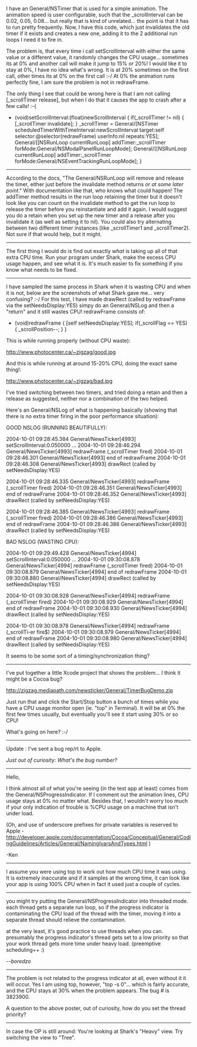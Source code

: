 

I have an General/NSTimer that is used for a simple animation. The animation speed is user configurable, such that the _scrollInterval can be 0.02, 0.05, 0.08... but really that is kind of unrelated... the point is that it has to run pretty frequently.
Now, I have this code, which just invalidates the old timer if it exists and creates a new one, adding it to the 2 additional run loops I need it to fire in.

The problem is, that every time i call setScrollInterval with either the same value or a different value, it randomly changes the CPU usage... sometimes its at 0% and another call will make it jump to 15% or 20%! I would like it to stay at 0%, I have no idea what's wrong. It is at 20% sometimes on the first call, other times its at 0% on the first call :-/ At 0% the animation runs perfectly fine, I am sure the problem is not in redrawFrame.

The only thing I see that could be wrong here is that I am not calling [_scrollTimer release], but when I do that it causes the app to crash after a few calls! :-(

    
- (void)setScrollInterval:(float)newScrollInterval {
	if(_scrollTimer != nil) {
		[_scrollTimer invalidate];
	}
	_scrollTimer = General/[NSTimer scheduledTimerWithTimeInterval:newScrollInterval 
                         target:self selector:@selector(redrawFrame) 
                         userInfo:nil repeats:YES];	
	General/[[NSRunLoop currentRunLoop] addTimer:_scrollTimer 
                         forMode:General/NSModalPanelRunLoopMode];
	General/[[NSRunLoop currentRunLoop] addTimer:_scrollTimer 
                         forMode:General/NSEventTrackingRunLoopMode];
}


----

According to the docs, "The General/NSRunLoop will remove and release the timer, either just before the invalidate method returns *or at some later point*." With documentation like that, who knows what could happen! The addTimer method results in the run loop retaining the timer but it doesn't look like you can count on the invalidate method to get the run loop to release the timer before you reinstantiate and add it again. I would suggest you do a retain when you set up the new timer and a release after you invalidate it (as well as setting it to nil). You could also try alternating between two different timer instances (like _scrollTimer1 and _scrollTimer2). Not sure if that would help, but it might.

----

The first thing I would do is find out exactly *what* is taking up all of that extra CPU time. Run your program under Shark, make the excess CPU usage happen, and see what it is. It's much easier to fix something if you know what needs to be fixed.

----

I have sampled the same process in Shark when it is wasting CPU and when it is not, below are the screenshots of what Shark gave me... very confusing? :-/ For this test, I have made drawRect (called by redrawFrame via the setNeedsDisplay:YES) simpy do an General/NSLog and then a "return" and it still wastes CPU! redrawFrame consists of:

    
- (void)redrawFrame  {
	[self setNeedsDisplay:YES];
	if(_scrollFlag == YES) {
		_scrollPosition--;
	}
}	


This is while running properly (without CPU waste):

http://www.photocenter.ca/~zigzag/good.jpg

And this is while running at around 15-20% CPU, doing the exact same thing!:

http://www.photocenter.ca/~zigzag/bad.jpg

I've tried switching between two timers, and tried doing a retain and then a release as suggested, neither nor a combination of the two helped.

Here's an General/NSLog of what is happening basically (showing that there is no extra timer firing in the poor performance situation):

    
GOOD NSLOG (RUNNING BEAUTIFULLY):

2004-10-01 09:28:45.384 General/NewsTicker[4993] setScrollInterval:0.050000
...
2004-10-01 09:28:46.294 General/NewsTicker[4993] redrawFrame (_scrollTimer fired)
2004-10-01 09:28:46.301 General/NewsTicker[4993] end of redrawFrame
2004-10-01 09:28:46.308 General/NewsTicker[4993] drawRect (called by setNeedsDisplay:YES)

2004-10-01 09:28:46.335 General/NewsTicker[4993] redrawFrame (_scrollTimer fired)
2004-10-01 09:28:46.351 General/NewsTicker[4993] end of redrawFrame
2004-10-01 09:28:46.352 General/NewsTicker[4993] drawRect (called by setNeedsDisplay:YES)

2004-10-01 09:28:46.385 General/NewsTicker[4993] redrawFrame (_scrollTimer fired)
2004-10-01 09:28:46.386 General/NewsTicker[4993] end of redrawFrame
2004-10-01 09:28:46.386 General/NewsTicker[4993] drawRect (called by setNeedsDisplay:YES)

BAD NSLOG (WASTING CPU):

2004-10-01 09:29:49.428 General/NewsTicker[4994] setScrollInterval:0.050000
...
2004-10-01 09:30:08.878 General/NewsTicker[4994] redrawFrame (_scrollTimer fired)
2004-10-01 09:30:08.879 General/NewsTicker[4994] end of redrawFrame
2004-10-01 09:30:08.880 General/NewsTicker[4994] drawRect (called by setNeedsDisplay:YES)

2004-10-01 09:30:08.928 General/NewsTicker[4994] redrawFrame (_scrollTimer fired)
2004-10-01 09:30:08.929 General/NewsTicker[4994] end of redrawFrame
2004-10-01 09:30:08.930 General/NewsTicker[4994] drawRect (called by setNeedsDisplay:YES)

2004-10-01 09:30:08.978 General/NewsTicker[4994] redrawFrame (_scrollTi-er fire$)
2004-10-01 09:30:08.979 General/NewsTicker[4994] end of redrawFrame
2004-10-01 09:30:08.980 General/NewsTicker[4994] drawRect (called by setNeedsDisplay:YES)


It seems to be some sort of a timing/synchronization thing?

----

I've put together a little Xcode project that shows the problem... I think it might be a Cocoa bug?

http://zigzag.mediapath.com/newsticker/General/TimerBugDemo.zip

Just run that and click the Start/Stop button a bunch of times while you have a CPU usage monitor open (ie. "top" in Terminal). It will be at 0% the first few times usually, but eventually you'll see it start using 30% or so CPU!

What's going on here? :-/

----

Update : I've sent a bug rep/rt to Apple.

*Just out of curiosity: What's the bug number?*

----

Hello,

I think almost all of what you're seeing (in the test app at least) comes from the General/NSProgressIndicator.  If I comment out the animation lines, CPU usage stays at 0% no matter what.  Besides that, I wouldn't worry too much if your only indication of trouble is %CPU usage on a machine that isn't under load.  

(Oh, and use of underscore prefixes for private variables is reserved to Apple - http://developer.apple.com/documentation/Cocoa/Conceptual/General/CodingGuidelines/Articles/General/NamingIvarsAndTypes.html )

-Ken

----

I assume you were using top to work out how much CPU time it was using. It is extremely inaccurate and if it samples at the wrong time, it can look like your app is using 100% CPU when in fact it used just a couple of cycles.

----

you might try putting the General/NSProgressIndicator into threaded mode. each thread gets a separate run loop, so if the progress indicator is contaminating the CPU load of the thread with the timer, moving it into a separate thread should relieve the contamination.

at the very least, it's good practice to use threads when you can. presumably the progress indicator's thread gets set to a low priority so that your work thread gets more time under heavy load. (preemptive scheduling++ :)

*--boredzo*

----

The problem is not related to the progress indicator at all, even without it it will occur. Yes I am using top, however, "top -s 0"... which is fairly accurate, and the CPU stays at 30% when the problem appears. The bug # is 3823900.

A question to the above poster, out of curiosity, how do you set the thread priority?

----

In case the OP is still around:  You're looking at Shark's "Heavy" view.  Try switching the view to "Tree".